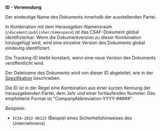 **ID - Verwendung**

Der eindeutige Name des Dokuments innerhalb der ausstellenden Partei.

In Kombination mit dem Herausgeber-Namensraum (`/document/publisher/namespace`) ist das CSAF-Dokument global identifizierbar.
Wenn die Dokumentversion zu dieser Kombination hinzugefügt wird, wird eine einzelne Version des Dokuments global eindeutig identifiziert.

Die Tracking-ID bleibt konstant, wenn eine neue Version des Dokuments veröffentlicht wird.

Der Dateiname des Dokuments wird von dieser ID abgeleitet, wie in der [Spezifikation](https://docs.oasis-open.org/csaf/csaf/v2.0/csaf-v2.0.html#51-filename) beschrieben.

Die ID ist in der Regel eine Kombination aus einer kurzen Kennung der herausgebenden Partei, dem Jahr und einer fortlaufenden Nummer.
Das empfohlene Format ist "CompanyAbbreviation-YYYY-#####".

*Beispiele:*

* `ECSA-2022-00123` (Beispiel eines Sicherheitshinweises des Unternehmens)
